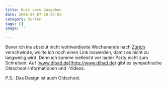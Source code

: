 ```yaml
---
title: Kurz vorm Gasgeben
date: 2006-04-07 20:47:02
category: Surfen
tags: []
image: ''

---
```


Bevor ich ins absolut nicht wohlverdiente Wochenende nach [Zürich](http://www.misantropolis.de/2006/04/bevor-die-zeit-ablaeuft) verschwinde, wollte ich noch einen Link loswerden, damit es nicht zu langweilig wird. Denn ich komme vielleicht vor lauter Party nicht zum Schreiben: Auf [www.djbad.de](http://www.djbad.de) gibt es sympathische Oldschool-Informationen und -Videos.  

  

P.S.: Das Design ist auch Oldschool.
